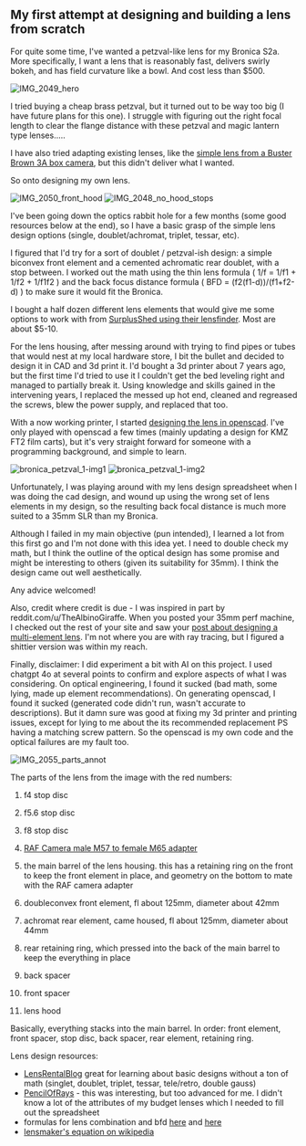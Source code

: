 ## My first attempt at designing and building a lens from scratch



For quite some time, I've wanted a petzval-like lens for my Bronica S2a.  More specifically, I want a lens that is reasonably fast, delivers swirly bokeh, and has field curvature like a bowl.  And cost less than $500.

![IMG_2049_hero](img/IMG_2049_hero.jpeg)


I tried buying a cheap brass petzval, but it turned out to be way too big (I have future plans for this one).  I struggle with figuring out the right focal length to clear the flange distance with these petzval and magic lantern type lenses.....

I have also tried adapting existing lenses, like the [simple lens from a Buster Brown 3A box camera](https://www.reddit.com/r/AnalogCommunity/comments/1iykq9i/bronica_s2a_sporting_a_box_camera_lens_with_a/), but this didn't deliver what I wanted.

So onto designing my own lens.

![IMG_2050_front_hood](img/IMG_2050_front_hood.jpeg)
![IMG_2048_no_hood_stops](img/IMG_2048_no_hood_stops.jpeg)




I've been going down the optics rabbit hole for a few months (some good resources below at the end), so I have a basic grasp of the simple lens design options (single, doublet/achromat, triplet, tessar, etc).

I figured that I'd try for a sort of doublet / petzval-ish design:  a simple biconvex front element and a cemented achromatic rear doublet, with a stop between.   I worked out the math using the thin lens formula ( 1/f = 1/f1 + 1/f2 + 1/f1f2 ) and the back focus distance formula ( BFD = (f2(f1-d))/(f1+f2-d) ) to make sure it would fit the Bronica.  

I bought a half dozen different lens elements that would give me some options to work with from [SurplusShed using their lensfinder](https://www.surplusshed.com/search_lenses.php).  Most are about $5-10.


For the lens housing, after messing around with trying to find pipes or tubes that would nest at my local hardware store, I bit the bullet and decided to design it in CAD and 3d print it.  I'd bought a 3d printer about 7 years ago, but the first time I'd tried to use it I couldn't get the bed leveling right and managed to partially break it.  Using knowledge and skills gained in the intervening years, I replaced the messed up hot end, cleaned and regreased the screws, blew the power supply, and replaced that too.  

With a now working printer, I started [designing the lens in openscad](https://github.com/brianssparetime/bronica_petzval_1).  I've only played with openscad a few times (mainly updating a design for KMZ FT2 film carts), but it's very straight forward for someone with a programming background, and simple to learn.


![bronica_petzval_1-img1](img/bronica_petzval_1-img1.jpeg)
![bronica_petzval_1-img2](img/bronica_petzval_1-img2.jpeg)

Unfortunately, I was playing around with my lens design spreadsheet when I was doing the cad design, and wound up using the wrong set of lens elements in my design, so the resulting back focal distance is much more suited to a 35mm SLR than my Bronica.

Although I failed in my main objective (pun intended), I learned a lot from this first go and I'm not done with this idea yet.  I need to double check my math, but I think the outline of the optical design has some promise and might be interesting to others (given its suitability for 35mm).  I think the design came out well aesthetically.

Any advice welcomed!   

Also, credit where credit is due - I was inspired in part by reddit.com/u/TheAlbinoGiraffe.   When you posted your 35mm perf machine, I checked out the rest of your site and saw your [post about designing a multi-element lens](https://www.jacksonbohm.com/read/designing-and-3d-printing-a-multi-element-portrait-lens).  I'm not where you are with ray tracing, but I figured a shittier version was within my reach.   

Finally, disclaimer:   I did experiment a bit with AI on this project.  I used chatgpt 4o at several points to confirm and explore aspects of what I was considering.   On optical engineering, I found it sucked (bad math, some lying, made up element recommendations).   On generating openscad, I found it sucked (generated code didn't run, wasn't accurate to descriptions).   But it damn sure was good at fixing my 3d printer and printing issues, except for lying to me about the its recommended replacement PS having a matching screw pattern.  So the openscad is my own code and the optical failures are my fault too.

![IMG_2055_parts_annot](img/IMG_2055_parts_annot.jpeg)

The parts of the lens from the image with the red numbers:

1) f4 stop disc
2) f5.6 stop disc
3) f8 stop disc

4) [RAF Camera male M57 to female M65 adapter](https://rafcamera.com/adapter-m65x1f-to-m57x1m)
5) the main barrel of the lens housing.   this has a retaining ring on the front to keep the front element in place, and geometry on the bottom to mate with the RAF camera adapter

6) doubleconvex front element, fl about 125mm, diameter about 42mm
7) achromat rear element, came housed, fl about 125mm, diameter about 44mm
8) rear retaining ring, which pressed into the back of the main barrel to keep the everything in place

9) back spacer
10) front spacer
11) lens hood


Basically, everything stacks into the main barrel.  In order:  front element, front spacer, stop disc, back spacer, rear element, retaining ring.



Lens design resources:

 - [LensRentalBlog](https://www.lensrentals.com/blog/2011/08/lens-geneology-part-1) great for learning about basic designs without a ton of math (singlet, doublet, triplet, tessar, tele/retro, double gauss)
 - [PencilOfRays](https://www.pencilofrays.com/lens-design-forms/) - this was interesting, but too advanced for me.  I didn't know a lot of the attributes of my budget lenses which I needed to fill out the spreadsheet
 - formulas for lens combination and bfd [here](https://jackwestin.com/resources/mcat-content/geometrical-optics/combination-of-lenses) and [here](https://physics.stackexchange.com/questions/800901/geometric-optics-multiple-lens-focal-length-calculation)
 - [lensmaker's equation on wikipedia](https://en.wikipedia.org/wiki/Lens#Lensmaker%27s_equation)


